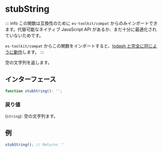 # stubString

::: info
この関数は互換性のために `es-toolkit/compat` からのみインポートできます。代替可能なネイティブ JavaScript API があるか、まだ十分に最適化されていないためです。

`es-toolkit/compat` からこの関数をインポートすると、[lodash と完全に同じように動作](../../../compatibility.md)します。
:::

空の文字列を返します。

## インターフェース

```typescript
function stubString(): '';
```

### 戻り値

(`string`): 空の文字列ます。

## 例

```typescript
stubString(); // Returns ''
```
